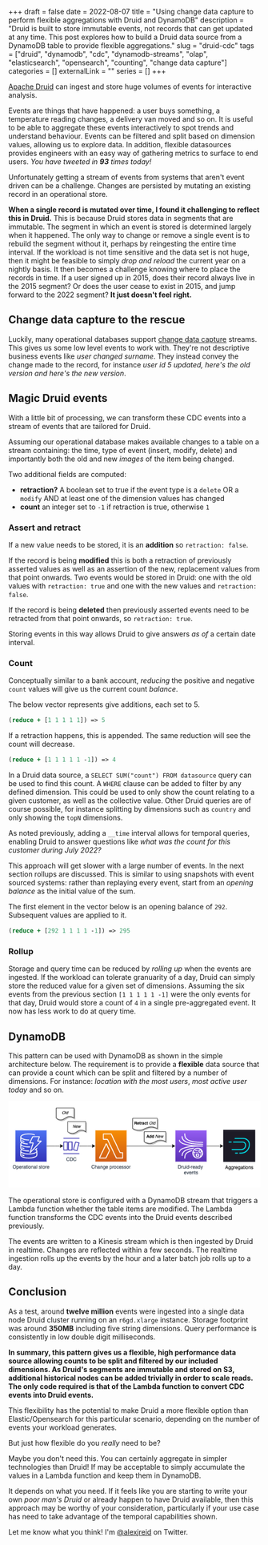 +++ 
draft = false
date = 2022-08-07
title = "Using change data capture to perform flexible aggregations with Druid and DynamoDB"
description = "Druid is built to store immutable events, not records that can get updated at any time. This post explores how to build a Druid data source from a DynamoDB table to provide flexible aggregations."
slug = "druid-cdc"
tags = ["druid", "dynamodb", "cdc", "dynamodb-streams", "olap", "elasticsearch", "opensearch", "counting", "change data capture"]
categories = []
externalLink = ""
series = []
+++

[Apache Druid](https://druid.apache.org) can ingest and store huge volumes of events for interactive analysis. 

Events are things that have happened: a user buys something, a temperature reading changes, a delivery van moved and so on. It is useful to be able to aggregate these events interactively to spot trends and understand behaviour. Events can be filtered and split based on dimension values, allowing us to explore data. In addition, flexible datasources provides engineers with an easy way of gathering metrics to surface to end users. _You have tweeted in **93** times today!_

Unfortunately getting a stream of events from systems that aren't event driven can be a challenge. Changes are persisted by mutating an existing record in an operational store.

**When a single record is mutated over time, I found it challenging to reflect this in Druid.** This is because Druid stores data in segments that are immutable. The segment in which an event is stored is determined largely when it happened. The only way to change or remove a single event is to rebuild the segment without it, perhaps by reingesting the entire time interval. If the workload is not time sensitive and the data set is not huge, then it might be feasible to simply _drop and reload_ the current year on a nightly basis. It then becomes a challenge knowing where to place the records in time. If a user signed up in 2015, does their record always live in the 2015 segment? Or does the user cease to exist in 2015, and jump forward to the 2022 segment? **It just doesn't feel right.**

## Change data capture to the rescue
Luckily, many operational databases support [change data capture](https://en.wikipedia.org/wiki/Change_data_capture) streams. This gives us some low level events to work with. They're not descriptive business events like _user changed surname_. They instead convey the change made to the record, for instance _user id 5 updated, here's the old version and here's the new version_.

## Magic Druid events
With a little bit of processing, we can transform these CDC events into a stream of events that are tailored for Druid.

Assuming our operational database makes available changes to a table on a stream containing: the time, type of event (insert, modify, delete) and importantly both the old and new _images_ of the item being changed.

Two additional fields are computed:
- **retraction?** A boolean set to true if the event type is a `delete` OR a `modify` AND at least one of the dimension values has changed
- **count** an integer set to `-1` if retraction is true, otherwise `1`

### Assert and retract
If a new value needs to be stored, it is an **addition** so `retraction: false`.

If the record is being **modified** this is both a retraction of previously asserted values as well as an assertion of the new, replacement values from that point onwards. Two events would be stored in Druid: one with the old values with `retraction: true` and one with the new values and `retraction: false`.

If the record is being **deleted** then previously asserted events need to be retracted from that point onwards, so `retraction: true`.

Storing events in this way allows Druid to give answers _as of_ a certain date interval.

### Count
Conceptually similar to a bank account, _reducing_ the positive and negative `count` values will give us the current count _balance_. 

The below vector represents give additions, each set to 5.

```clojure
(reduce + [1 1 1 1 1]) => 5
```

If a retraction happens, this is appended. The same reduction will see the count will decrease.
```clojure
(reduce + [1 1 1 1 1 -1]) => 4
```

In a Druid data source, a `SELECT SUM("count") FROM datasource` query can be used to find this count. A `WHERE` clause can be added to filter by any defined dimension. This could be used to only show the count relating to a given customer, as well as the collective value. Other Druid queries are of course possible, for instance splitting by dimensions such as `country` and only showing the `topN` dimensions.

As noted previously, adding a `__time` interval allows for temporal queries, enabling Druid to answer questions like _what was the count for this customer during July 2022?_

This approach will get slower with a large number of events. In the next section rollups are discussed. This is similar to using snapshots with event sourced systems: rather than replaying every event, start from an _opening balance_ as the initial value of the sum.

The first element in the vector below is an opening balance of `292`. Subsequent values are applied to it.

```clojure
(reduce + [292 1 1 1 1 -1]) => 295
```

### Rollup
Storage and query time can be reduced by _rolling up_ when the events are ingested. If the workload can tolerate granuarity of a day, Druid can simply store the reduced value for a given set of dimensions. Assuming the six events from the previous section `[1 1 1 1 1 -1]` were the only events for that day, Druid would store a count of `4` in a single pre-aggregated event. It now has less work to do at query time.

## DynamoDB
This pattern can be used with DynamoDB as shown in the simple architecture below. The requirement is to provide a **flexible** data source that can provide a count which can be split and filtered by a number of dimensions. For instance: _location with the most users_, _most active user today_ and so on.

![Architecture diagram showing DynamoDB feeding into Druid via a Lambda function](ddb-druid-cdc.png)

The operational store is configured with a DynamoDB stream that triggers a Lambda function whether the table items are modified. The Lambda function transforms the CDC events into the Druid events described previously. 

The events are written to a Kinesis stream which is then ingested by Druid in realtime. Changes are reflected within a few seconds. The realtime ingestion rolls up the events by the hour and a later batch job rolls up to a day.

## Conclusion
As a test, around **twelve million** events were ingested into a single data node Druid cluster running on an `r6gd.xlarge` instance. Storage footprint was around **350MB** including five string dimensions. Query performance is consistently in low double digit milliseconds.

**In summary, this pattern gives us a flexible, high performance data source allowing counts to be split and filtered by our included dimensions. As Druid's segments are immutable and stored on S3, additional historical nodes can be added trivially in order to scale reads. The only code required is that of the Lambda function to convert CDC events into Druid events.**

This flexibility has the potential to make Druid a more flexible option than Elastic/Opensearch for this particular scenario, depending on the number of events your workload generates. 

But just how flexible do you _really_ need to be?

Maybe you don't need this. You can certainly aggregate in simpler technologies than Druid! If may be acceptable to simply accumulate the values in a Lambda function and keep them in DynamoDB.

It depends on what you need. If it feels like you are starting to write your own _poor man's Druid_ or already happen to have Druid available, then this approach may be worthy of your consideration, particularly if your use case has need to take advantage of the temporal capabilities shown.

Let me know what you think! I'm [@alexjreid](https://twitter.com/AlexJReid) on Twitter.